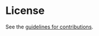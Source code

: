 # License

See the
[guidelines for contributions](https://github.com/OR13/draft-steele-vc-issuer/blob/main/CONTRIBUTING.md).
